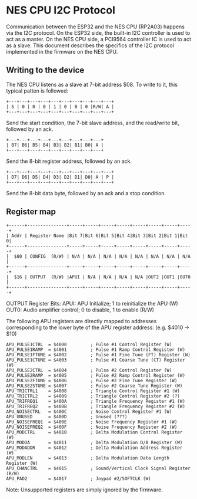 NES CPU I2C Protocol
====================

Communication between the ESP32 and the NES CPU (RP2A03) happens via the I2C
protocol. On the ESP32 side, the built-in I2C controller is used to act as a
master. On the NES CPU side, a PCI9564 controller IC is used to act as a slave.
This document describes the specifics of the I2C protocol implemented in the
firmware on the NES CPU.


Writing to the device
---------------------
The NES CPU listens as a slave at 7-bit address $08.
To write to it, this typical patten is followed:

    +---+---+---+---+---+---+---+---+---+---+
    | S | 0 | 0 | 0 | 1 | 0 | 0 | 0 |R/W| A |
    +---+---+---+---+---+---+---+---+---+---+
Send the start condition, the 7-bit slave address, and the read/write bit,
followed by an ack.

    +---+---+---+---+---+---+---+---+---+
    | B7| B6| B5| B4| B3| B2| B1| B0| A |
    +---+---+---+---+---+---+---+---+---+

Send the 8-bit register address, followed by an ack.

    +---+---+---+---+---+---+---+---+---+---+
    | D7| D6| D5| D4| D3| D2| D1| D0| A | P |
    +---+---+---+---+---+---+---+---+---+---+

Send the 8-bit data byte, followed by an ack and a stop condition.


Register map
------------
    +------+---------------+-----+-----+-----+-----+-----+-----+-----+-----+
    | Addr | Register Name |Bit 7|Bit 6|Bit 5|Bit 4|Bit 3|Bit 2|Bit 1|Bit 0|
    +------+---------------+-----+-----+-----+-----+-----+-----+-----+-----+
    |  $80 | CONFIG  (R/W) | N/A | N/A | N/A | N/A | N/A | N/A | N/A | N/A |
    +------+---------------+-----+-----+-----+-----+-----+-----+-----+-----+
    |  $16 | OUTPUT  (R/W) |APUI | N/A | N/A | N/A | N/A |OUT2 |OUT1 |OUT0 |
    +------+---------------+-----+-----+-----+-----+-----+-----+-----+-----+

OUTPUT Register Bits:
    APUI: APU Initialize; 1 to reinitialize the APU (W)
    OUT0: Audio amplifier control; 0 to disable, 1 to enable (R/W)

The following APU registers are directly mapped to addresses corresponding to
the lower byte of the APU register address: (e.g. $4010 -> $10)

    APU_PULSE1CTRL  = $4000         ; Pulse #1 Control Register (W)
    APU_PULSE1RAMP  = $4001         ; Pulse #1 Ramp Control Register (W)
    APU_PULSE1FTUNE = $4002         ; Pulse #1 Fine Tune (FT) Register (W)
    APU_PULSE1CTUNE = $4003         ; Pulse #1 Coarse Tune (CT) Register (W)
    APU_PULSE2CTRL  = $4004         ; Pulse #2 Control Register (W)
    APU_PULSE2RAMP  = $4005         ; Pulse #2 Ramp Control Register (W)
    APU_PULSE2FTUNE = $4006         ; Pulse #2 Fine Tune Register (W)
    APU_PULSE2STUNE = $4007         ; Pulse #2 Coarse Tune Register (W)
    APU_TRICTRL1    = $4008         ; Triangle Control Register #1 (W)
    APU_TRICTRL2    = $4009         ; Triangle Control Register #2 (?)
    APU_TRIFREQ1    = $400A         ; Triangle Frequency Register #1 (W)
    APU_TRIFREQ2    = $400B         ; Triangle Frequency Register #2 (W)
    APU_NOISECTRL   = $400C         ; Noise Control Register #1 (W)
    APU_UNUSED      = $400D         ; Unused (???)
    APU_NOISEFREQ1  = $400E         ; Noise Frequency Register #1 (W)
    APU_NOISEFREQ2  = $400F         ; Noise Frequency Register #2 (W)
    APU_MODCTRL     = $4010         ; Delta Modulation Control Register (W)
    APU_MODDA       = $4011         ; Delta Modulation D/A Register (W)
    APU_MODADDR     = $4012         ; Delta Modulation Address Register (W)
    APU_MODLEN      = $4013         ; Delta Modulation Data Length Register (W)
    APU_CHANCTRL    = $4015         ; Sound/Vertical Clock Signal Register (R/W)
    APU_PAD2        = $4017         ; Joypad #2/SOFTCLK (W)

Note: Unsupported registers are simply ignored by the firmware.

